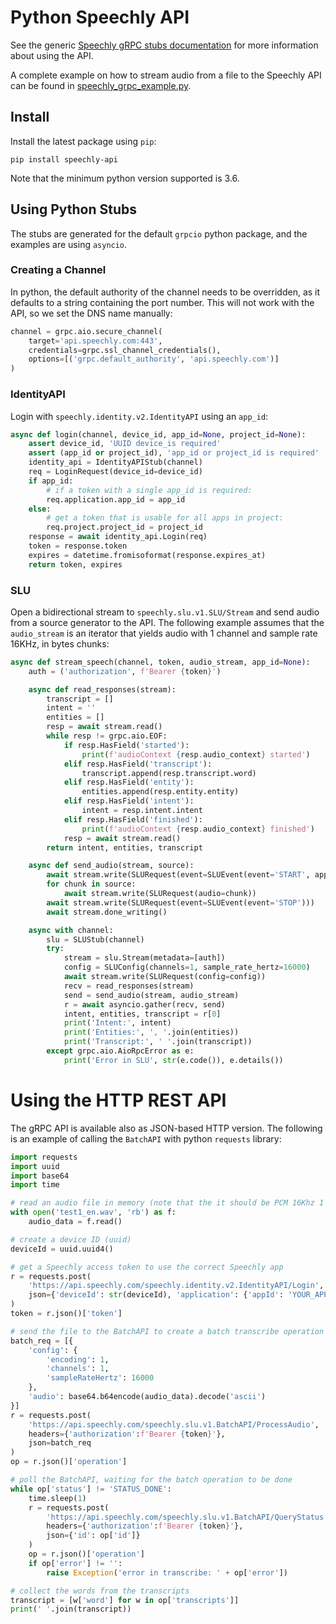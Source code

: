 # Python Speechly API

See the generic [Speechly gRPC stubs documentation](https://github.com/speechly/api) for more information about using the API.

A complete example on how to stream audio from a file to the Speechly API can be found in [speechly_grpc_example.py](https://github.com/speechly/api/blob/master/python/speechly_grpc_example.py).

## Install

Install the latest package using `pip`:

    pip install speechly-api

Note that the minimum python version supported is 3.6.

## Using Python Stubs

The stubs are generated for the default `grpcio` python package, and the examples are using `asyncio`.

### Creating a Channel

In python, the default authority of the channel needs to be overridden, as it defaults to a string containing the port number. This will not work with the API, so we set the DNS name manually:

```python
channel = grpc.aio.secure_channel(
    target='api.speechly.com:443',
    credentials=grpc.ssl_channel_credentials(),
    options=[('grpc.default_authority', 'api.speechly.com')]
)
```

### IdentityAPI

Login with `speechly.identity.v2.IdentityAPI` using an `app_id`:

```python
async def login(channel, device_id, app_id=None, project_id=None):
    assert device_id, 'UUID device_is required'
    assert (app_id or project_id), 'app_id or project_id is required'
    identity_api = IdentityAPIStub(channel)
    req = LoginRequest(device_id=device_id)
    if app_id:
        # if a token with a single app_id is required:
        req.application.app_id = app_id
    else:
        # get a token that is usable for all apps in project:
        req.project.project_id = project_id
    response = await identity_api.Login(req)
    token = response.token
    expires = datetime.fromisoformat(response.expires_at)
    return token, expires
```

### SLU

Open a bidirectional stream to `speechly.slu.v1.SLU/Stream` and send audio from a source generator to the API. The following example assumes that the `audio_stream` is an iterator that yields audio with 1 channel and sample rate 16KHz, in bytes chunks:

```python
async def stream_speech(channel, token, audio_stream, app_id=None):
    auth = ('authorization', f'Bearer {token}')

    async def read_responses(stream):
        transcript = []
        intent = ''
        entities = []
        resp = await stream.read()
        while resp != grpc.aio.EOF:
            if resp.HasField('started'):
                print(f'audioContext {resp.audio_context} started')
            elif resp.HasField('transcript'):
                transcript.append(resp.transcript.word)
            elif resp.HasField('entity'):
                entities.append(resp.entity.entity)
            elif resp.HasField('intent'):
                intent = resp.intent.intent
            elif resp.HasField('finished'):
                print(f'audioContext {resp.audio_context} finished')
            resp = await stream.read()
        return intent, entities, transcript

    async def send_audio(stream, source):
        await stream.write(SLURequest(event=SLUEvent(event='START', app_id=app_id)))
        for chunk in source:
            await stream.write(SLURequest(audio=chunk))
        await stream.write(SLURequest(event=SLUEvent(event='STOP')))
        await stream.done_writing()

    async with channel:
        slu = SLUStub(channel)
        try:
            stream = slu.Stream(metadata=[auth])
            config = SLUConfig(channels=1, sample_rate_hertz=16000)
            await stream.write(SLURequest(config=config))
            recv = read_responses(stream)
            send = send_audio(stream, audio_stream)
            r = await asyncio.gather(recv, send)
            intent, entities, transcript = r[0]
            print('Intent:', intent)
            print('Entities:', ', '.join(entities))
            print('Transcript:', ' '.join(transcript))
        except grpc.aio.AioRpcError as e:
            print('Error in SLU', str(e.code()), e.details())
```

# Using the HTTP REST API

The gRPC API is available also as JSON-based HTTP version. The following is an example of calling the `BatchAPI` with python `requests` library:


```python
import requests
import uuid
import base64
import time

# read an audio file in memory (note that the it should be PCM 16Khz 1 channels to get good results)
with open('test1_en.wav', 'rb') as f:
    audio_data = f.read()

# create a device ID (uuid)
deviceId = uuid.uuid4()

# get a Speechly access token to use the correct Speechly app
r = requests.post(
    'https://api.speechly.com/speechly.identity.v2.IdentityAPI/Login',
    json={'deviceId': str(deviceId), 'application': {'appId': 'YOUR_APP_ID'}}
)
token = r.json()['token']

# send the file to the BatchAPI to create a batch transcribe operation
batch_req = [{
    'config': {
        'encoding': 1,
        'channels': 1,
        'sampleRateHertz': 16000
    },
    'audio': base64.b64encode(audio_data).decode('ascii')
}]
r = requests.post(
    'https://api.speechly.com/speechly.slu.v1.BatchAPI/ProcessAudio',
    headers={'authorization':f'Bearer {token}'},
    json=batch_req
)
op = r.json()['operation']

# poll the BatchAPI, waiting for the batch operation to be done
while op['status'] != 'STATUS_DONE':
    time.sleep(1)
    r = requests.post(
        'https://api.speechly.com/speechly.slu.v1.BatchAPI/QueryStatus',
        headers={'authorization':f'Bearer {token}'},
        json={'id': op['id']}
    )
    op = r.json()['operation']
    if op['error'] != '':
        raise Exception('error in transcribe: ' + op['error'])

# collect the words from the transcripts
transcript = [w['word'] for w in op['transcripts']]
print(' '.join(transcript))
```
